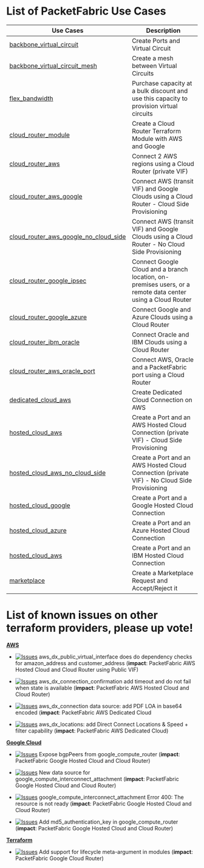 # List of PacketFabric Use Cases

Use Cases | Description
--- | --- 
[backbone_virtual_circuit](./backbone_virtual_circuit) | Create Ports and Virtual Circuit
[backbone_virtual_circuit_mesh](./backbone_virtual_circuit_mesh) | Create a mesh between Virtual Circuits
[flex_bandwidth](./flex_bandwidth) | Purchase capacity at a bulk discount and use this capacity to provision virtual circuits
[cloud_router_module](./cloud_router_module) | Create a Cloud Router Terraform Module with AWS and Google
[cloud_router_aws](./cloud_router_aws) | Connect 2 AWS regions using a Cloud Router (private VIF)
[cloud_router_aws_google](./cloud_router_aws_google) | Connect AWS (transit VIF) and Google Clouds using a Cloud Router - Cloud Side Provisioning
[cloud_router_aws_google_no_cloud_side](./cloud_router_aws_google_no_cloud_side) | Connect AWS (transit VIF) and Google Clouds using a Cloud Router - No Cloud Side Provisioning
[cloud_router_google_ipsec](./cloud_router_google_ipsec) | Connect Google Cloud and a branch location, on-premises users, or a remote data center using a Cloud Router
[cloud_router_google_azure](./cloud_router_google_azure) | Connect Google and Azure Clouds using a Cloud Router
[cloud_router_ibm_oracle](./cloud_router_ibm_oracle) | Connect Oracle and IBM Clouds using a Cloud Router
[cloud_router_aws_oracle_port](./cloud_router_aws_oracle_port) | Connect AWS, Oracle and a PacketFabric port using a Cloud Router
[dedicated_cloud_aws](./dedicated_cloud_aws) | Create Dedicated Cloud Connection on AWS
[hosted_cloud_aws](./hosted_cloud_aws) | Create a Port and an AWS Hosted Cloud Connection (private VIF) - Cloud Side Provisioning
[hosted_cloud_aws_no_cloud_side](./hosted_cloud_aws_no_cloud_side) | Create a Port and an AWS Hosted Cloud Connection (private VIF) - No Cloud Side Provisioning
[hosted_cloud_google](./hosted_cloud_google) | Create a Port and a Google Hosted Cloud Connection
[hosted_cloud_azure](./hosted_cloud_azure) | Create a Port and an Azure Hosted Cloud Connection
[hosted_cloud_aws](./hosted_cloud_ibms) | Create a Port and an IBM Hosted Cloud Connection
[marketplace](./marketplace) | Create a Marketplace Request and Accept/Reject it

# List of known issues on other terraform providers, please up vote!

**[AWS](https://registry.terraform.io/providers/hashicorp/aws/latest)**

- [![Issues](https://img.shields.io/github/issues/detail/state/hashicorp/terraform-provider-aws/25989)](https://github.com/hashicorp/terraform-provider-aws/issues/25989) aws_dx_public_virtual_interface does do dependency checks for amazon_address and customer_address (**impact**: PacketFabric AWS Hosted Cloud and Cloud Router using Public VIF)

- [![Issues](https://img.shields.io/github/issues/detail/state/hashicorp/terraform-provider-aws/26335)](https://github.com/hashicorp/terraform-provider-aws/issues/26335) aws_dx_connection_confirmation add timeout and do not fail when state is available (**impact**: PacketFabric AWS Hosted Cloud and Cloud Router)

- [![Issues](https://img.shields.io/github/issues/detail/state/hashicorp/terraform-provider-aws/26436)](https://github.com/hashicorp/terraform-provider-aws/issues/26436) aws_dx_connection data source: add PDF LOA in base64 encoded (**impact**: PacketFabric AWS Dedicated Cloud

- [![Issues](https://img.shields.io/github/issues/detail/state/hashicorp/terraform-provider-aws/26438)](https://github.com/hashicorp/terraform-provider-aws/issues/26438) aws_dx_locations: add Direct Connect Locations & Speed + filter capability (**impact**: PacketFabric AWS Dedicated Cloud)

**[Google Cloud](https://registry.terraform.io/providers/hashicorp/google/latest)**

- [![Issues](https://img.shields.io/github/issues/detail/state/hashicorp/terraform-provider-google/11458)](https://github.com/hashicorp/terraform-provider-google/issues/11458) Expose bgpPeers from google_compute_router (**impact**: PacketFabric Google Hosted Cloud and Cloud Router)

- [![Issues](https://img.shields.io/github/issues/detail/state/hashicorp/terraform-provider-google/12624)](https://github.com/hashicorp/terraform-provider-google/issues/12624) New data source for google_compute_interconnect_attachment (**impact**: PacketFabric Google Hosted Cloud and Cloud Router)

- [![Issues](https://img.shields.io/github/issues/detail/state/hashicorp/terraform-provider-google/12631)](https://github.com/hashicorp/terraform-provider-google/issues/12631) google_compute_interconnect_attachment  Error 400: The resource is not ready (**impact**: PacketFabric Google Hosted Cloud and Cloud Router)

- [![Issues](https://img.shields.io/github/issues/detail/state/hashicorp/terraform-provider-google/13103)](https://github.com/hashicorp/terraform-provider-google/issues/13103) Add md5_authentication_key in google_compute_router (**impact**: PacketFabric Google Hosted Cloud and Cloud Router)

**[Terraform](https://www.terraform.io/)**

- [![Issues](https://img.shields.io/github/issues/detail/state/hashicorp/terraform/27360)](https://github.com/hashicorp/terraform/issues/27360) Add support for lifecycle meta-argument in modules (**impact**: PacketFabric Google Cloud Router)
